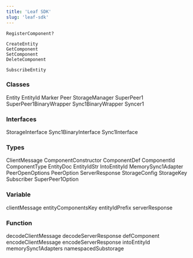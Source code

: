 ```yaml
---
title: 'Leaf SDK'
slug: 'leaf-sdk'
---
```


```
RegisterComponent?

CreateEntity
GetComponent
SetComponent
DeleteComponent

SubscribeEntity
```

### Classes
Entity
EntityId
Marker
Peer
StorageManager
SuperPeer1
SuperPeer1BinaryWrapper
Sync1BinaryWrapper
Syncer1
### Interfaces
StorageInterface
Sync1BinaryInterface
Sync1Interface
### Types
ClientMessage
ComponentConstructor
ComponentDef
ComponentId
ComponentType
EntityDoc
EntityIdStr
IntoEntityId
MemorySync1Adapter
PeerOpenOptions
PeerOption
ServerResponse
StorageConfig
StorageKey
Subscriber
SuperPeer1Option
### Variable
clientMessage
entityComponentsKey
entityIdPrefix
serverResponse
### Function
decodeClientMessage
decodeServerResponse
defComponent
encodeClientMessage
encodeServerResponse
intoEntityId
memorySync1Adapters
namespacedSubstorage